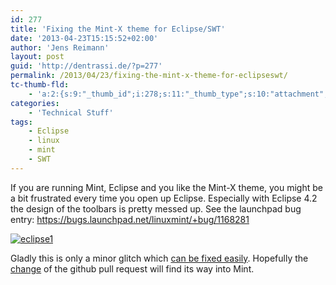 ```yaml
---
id: 277
title: 'Fixing the Mint-X theme for Eclipse/SWT'
date: '2013-04-23T15:15:52+02:00'
author: 'Jens Reimann'
layout: post
guid: 'http://dentrassi.de/?p=277'
permalink: /2013/04/23/fixing-the-mint-x-theme-for-eclipseswt/
tc-thumb-fld:
    - 'a:2:{s:9:"_thumb_id";i:278;s:11:"_thumb_type";s:10:"attachment";}'
categories:
    - 'Technical Stuff'
tags:
    - Eclipse
    - linux
    - mint
    - SWT
---
```


If you are running Mint, Eclipse and you like the Mint-X theme, you might be a bit frustrated every time you open up Eclipse. Especially with Eclipse 4.2 the design of the toolbars is pretty messed up. See the launchpad bug entry: <https://bugs.launchpad.net/linuxmint/+bug/1168281>

[![eclipse1](http://dentrassi.de/wp-content/uploads/eclipse1-300x225.png)](http://dentrassi.de/wp-content/uploads/eclipse1.png)

Gladly this is only a minor glitch which [can be fixed easily](https://bugs.launchpad.net/linuxmint/+bug/1168281/+attachment/3651502/+files/mintx.patch). Hopefully the [change](https://github.com/ctron/mint-x-theme/commit/135f78193c17d51386c191f23ff11925b8714a61) of the github pull request will find its way into Mint.